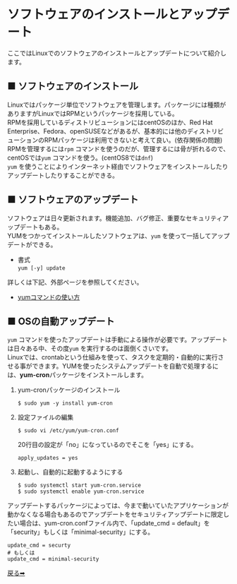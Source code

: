 # ソフトウェアのインストールとアップデート

ここではLinuxでのソフトウェアのインストールとアップデートについて紹介します。

## ■ ソフトウェアのインストール

Linuxではパッケージ単位でソフトウェアを管理します。パッケージには種類がありますがLinuxではRPMというパッケージを採用している。  
RPMを採用しているディストリビューションにはcentOSのほか、Red Hat Enterprise、Fedora、openSUSEなどがあるが、基本的には他のディストリビューションのRPMパッケージは利用できないと考えて良い。(依存関係の問題)  
RPMを管理するには`rpm` コマンドを使うのだが、管理するには骨が折れるので、centOSでは`yum` コマンドを使う。(centOS8では`dnf`)  
`yum` を使うことによりインターネット経由でソフトウェアをインストールしたりアップデートしたりすることができる。

## ■ ソフトウェアのアップデート

ソフトウェアは日々更新されます。機能追加、バグ修正、重要なセキュリティアップデートもある。  
YUMをつかってインストールしたソフトウェアは、`yum` を使って一括してアップデートができる。

- 書式  
    `yum [-y] update`

詳しくは下記、外部ページを参照してください。

- [yumコマンドの使い方](https://www.atmarkit.co.jp/ait/articles/1608/29/news019.html)

## ■ OSの自動アップデート

`yum` コマンドを使ったアップデートは手動による操作が必要です。アップデートは日々ある中、その度`yum` を実行するのは面倒くさいです。  
Linuxでは、crontabという仕組みを使って、タスクを定期的・自動的に実行させる事ができます。YUMを使ったシステムアップデートを自動で処理するには、**yum-cron**パッケージをインストールします。

1. yum-cronパッケージのインストール

    ``` shell
    $ sudo yum -y install yum-cron
    ```

1. 設定ファイルの編集

    ``` shell
    $ sudo vi /etc/yum/yum-cron.conf
    ```

    20行目の設定が「no」になっているのでそこを「yes」にする。

    ``` shell
    apply_updates = yes
    ```

1. 起動し、自動的に起動するようにする

    ``` shell
    $ sudo systemctl start yum-cron.service
    $ sudo systemctl enable yum-cron.service
    ```

アップデートするパッケージによっては、今まで動いていたアプリケーションが動かなくなる場合もあるのでアップデートをセキュリティアップデートに限定したい場合は、yum-cron.confファイル内で、「update_cmd = default」を「security」もしくは「minimal-security」にする。

``` shell
update_cmd = securty
# もしくは
update_cmd = minimal-security
```

<a href="../../README.md">戻る➡︎</a>
